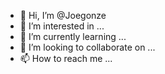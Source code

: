 - 👋 Hi, I’m @Joegonze
- 👀 I’m interested in ...
- 🌱 I’m currently learning ...
- 💞️ I’m looking to collaborate on ...
- 📫 How to reach me ...

<!---
Joegonze/Joegonze is a ✨ special ✨ repository because its `README.md` (this file) appears on your GitHub profile.
You can click the Preview link to take a look at your changes.
--->
